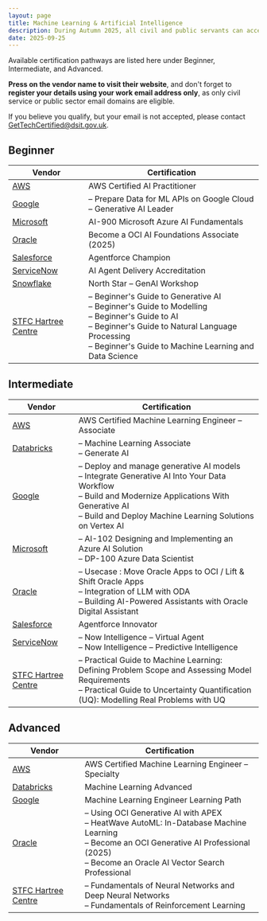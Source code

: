 ```yaml
---
layout: page
title: Machine Learning & Artificial Intelligence
description: During Autumn 2025, all civil and public servants can access 200+ free learning and certification pathways including in Machine Learning and AI.
date: 2025-09-25
---
```


Available certification pathways are listed here under Beginner, Intermediate, and Advanced.

**Press on the vendor name to visit their website**, and don't forget to **register your details using your work email address only**, as only civil service or public sector email domains are eligible.

If you believe you qualify, but your email is not accepted, please contact [GetTechCertified@dsit.gov.uk](mailto:GetTechCertified@dsit.gov.uk).

## Beginner

| Vendor | Certification |
|--------|--------------|
| [AWS](https://pages.awscloud.com/aws-partnership-government-digital-services-get-tech-certified.html) | AWS Certified AI Practitioner |
| [Google](https://rsvp.withgoogle.com/events/google-cloud-get-tech-certified) | – Prepare Data for ML APIs on Google Cloud<br>– Generative AI Leader |
| [Microsoft](https://www.microsoft.com/en-gb/business/get-tech-certified) | AI-900 Microsoft Azure AI Fundamentals |
| [Oracle](https://education.oracle.com/ukgovtcddo) | Become a OCI AI Foundations Associate (2025) |
| [Salesforce](https://view.salesforce.com/viewer/1a2333fe89b26207240d8bc21c3d13fe#os2loc68wo) | Agentforce Champion |
| [ServiceNow](https://learning.servicenow.com/now/lxp/home) | AI Agent Delivery Accreditation |
| [Snowflake](https://www.snowflake.com/en/lp/GDS_Get_Tech_Certified_Programme/) | North Star – GenAI Workshop |
| [STFC Hartree Centre](https://hartreetraining.stfc.ac.uk/moodle/local/hartree/index.php) | – Beginner's Guide to Generative AI<br>– Beginner's Guide to Modelling<br>– Beginner's Guide to AI<br>– Beginner's Guide to Natural Language Processing<br>– Beginner's Guide to Machine Learning and Data Science |

## Intermediate

| Vendor | Certification |
|--------|--------------|
| [AWS](https://pages.awscloud.com/aws-partnership-government-digital-services-get-tech-certified.html) | AWS Certified Machine Learning Engineer – Associate |
| [Databricks](https://events.databricks.com/training-uk-gov-get-tech-certified) | – Machine Learning Associate<br>– Generate AI |
| [Google](https://rsvp.withgoogle.com/events/google-cloud-get-tech-certified) | – Deploy and manage generative AI models<br>– Integrate Generative AI Into Your Data Workflow<br>– Build and Modernize Applications With Generative AI<br>– Build and Deploy Machine Learning Solutions on Vertex AI |
| [Microsoft](https://www.microsoft.com/en-gb/business/get-tech-certified) | – AI-102 Designing and Implementing an Azure AI Solution<br>– DP-100 Azure Data Scientist |
| [Oracle](https://education.oracle.com/ukgovtcddo) | – Usecase : Move Oracle Apps to OCI / Lift & Shift Oracle Apps<br>– Integration of LLM with ODA<br>– Building AI-Powered Assistants with Oracle Digital Assistant |
| [Salesforce](https://view.salesforce.com/viewer/1a2333fe89b26207240d8bc21c3d13fe#os2loc68wo) | Agentforce Innovator |
| [ServiceNow](https://learning.servicenow.com/now/lxp/home) | – Now Intelligence – Virtual Agent<br>– Now Intelligence – Predictive Intelligence |
| [STFC Hartree Centre](https://hartreetraining.stfc.ac.uk/moodle/local/hartree/index.php) | – Practical Guide to Machine Learning: Defining Problem Scope and Assessing Model Requirements<br>– Practical Guide to Uncertainty Quantification (UQ): Modelling Real Problems with UQ |

## Advanced

| Vendor | Certification |
|--------|--------------|
| [AWS](https://pages.awscloud.com/aws-partnership-government-digital-services-get-tech-certified.html) | AWS Certified Machine Learning Engineer – Specialty |
| [Databricks](https://events.databricks.com/training-uk-gov-get-tech-certified) | Machine Learning Advanced |
| [Google](https://rsvp.withgoogle.com/events/google-cloud-get-tech-certified) | Machine Learning Engineer Learning Path |
| [Oracle](https://education.oracle.com/ukgovtcddo) | – Using OCI Generative AI with APEX<br>– HeatWave AutoML: In-Database Machine Learning<br>– Become an OCI Generative AI Professional (2025)<br>– Become an Oracle AI Vector Search Professional |
| [STFC Hartree Centre](https://hartreetraining.stfc.ac.uk/moodle/local/hartree/index.php) | – Fundamentals of Neural Networks and Deep Neural Networks<br>– Fundamentals of Reinforcement Learning |